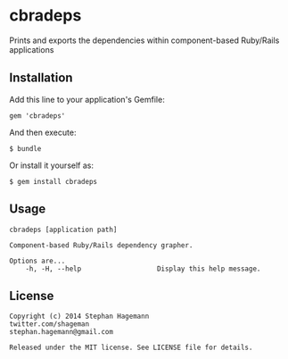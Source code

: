 # cbradeps

Prints and exports the dependencies within component-based Ruby/Rails applications

## Installation

Add this line to your application's Gemfile:

    gem 'cbradeps'

And then execute:

    $ bundle

Or install it yourself as:

    $ gem install cbradeps

## Usage

    cbradeps [application path]
    
    Component-based Ruby/Rails dependency grapher.
    
    Options are...
        -h, -H, --help                   Display this help message.

## License

    Copyright (c) 2014 Stephan Hagemann
    twitter.com/shageman
    stephan.hagemann@gmail.com

    Released under the MIT license. See LICENSE file for details.
